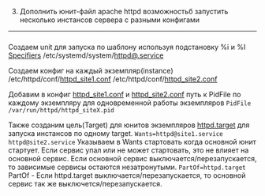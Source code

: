 3. Дополнить юнит-файл apache httpd возможностьб запустить несколько инстансов сервера с разными конфигами
---------------------------------------
#####
Создаем unit для запуска по шаблону используя подстановку %i и %I [Specifiers](https://www.freedesktop.org/software/systemd/man/systemd.unit.html#Specifiers) /etc/systemd/system/[httpd@.service](https://github.com/kyourselfer/OTUS_LinuxAdmin201804/blob/master/lesson6_SystemD/SCRIPTS/apache_multipleConf/configs/httpd%40.service)

Создаем конфиг на каждый экземпляр(instance)
/etc/httpd/conf/[httpd_site1.conf](https://github.com/kyourselfer/OTUS_LinuxAdmin201804/blob/master/lesson6_SystemD/SCRIPTS/apache_multipleConf/configs/httpd_site1.conf)
/etc/httpd/conf/[httpd_site2.conf](https://github.com/kyourselfer/OTUS_LinuxAdmin201804/blob/master/lesson6_SystemD/SCRIPTS/apache_multipleConf/configs/httpd_site2.conf)

Добавим в конфиг [httpd_site1.conf](https://github.com/kyourselfer/OTUS_LinuxAdmin201804/blob/master/lesson6_SystemD/SCRIPTS/apache_multipleConf/configs/httpd_site1.conf) и [httpd_site2.conf](https://github.com/kyourselfer/OTUS_LinuxAdmin201804/blob/master/lesson6_SystemD/SCRIPTS/apache_multipleConf/configs/httpd_site2.conf) путь к PidFile по каждому экземпляру для одновременной работы экземпляров
`PidFile /var/run/httpd/httpd_siteX.pid`

Также созданим цель(Target) для юнитов экземпляров [httpd.target](https://github.com/kyourselfer/OTUS_LinuxAdmin201804/blob/master/lesson6_SystemD/SCRIPTS/apache_multipleConf/configs/httpd.target) для запуска инстансов по одному target.
`Wants=httpd@site1.service httpd@site2.service`
Указываем в Wants стартовать когда основной юнит стартует. Если сервис упал или не может стартовать, это не влияет на основной сервис. Если основной сервис выключается/перезапускается, то зависимые сервисы остаются незатронутыми.
`PartOf=httpd.target`
PartOf - Если httpd.target выключается/перезапускается, то основной сервис так же выключется/перезапускается.
